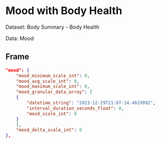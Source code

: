 # Mood with Body Health

Dataset: Body Summary - Body Health

Data: Mood

## Frame

```Json
"mood": {
    "mood_minimum_scale_int": 0,
    "mood_avg_scale_int": 0,
    "mood_maximum_scale_int": 0,
    "mood_granular_data_array": [
    {
        "datetime_string": "2023-12-29T21:07:14.402999Z",
        "interval_duration_seconds_float": 0,
        "mood_scale_int": 0
    }
    ],
    "mood_delta_scale_int": 0
},
```